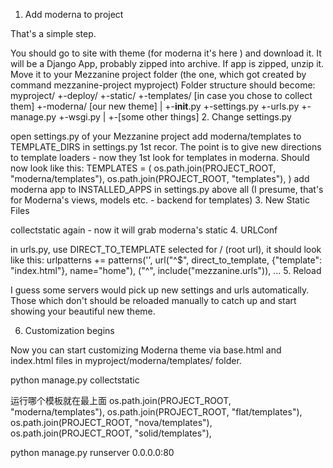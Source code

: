 1. Add moderna to project

That's a simple step.

You should go to site with theme (for moderna it's here ) and download it. It will be a Django App, probably zipped into archive.
If app is zipped, unzip it.
Move it to your Mezzanine project folder (the one, which got created by command mezzanine-project myproject)
Folder structure should become:
myproject/
+-deploy/
+-static/
+-templates/    [in case you chose to collect them]
+-moderna/      [our new theme]
|
+-__init__.py
+-settings.py
+-urls.py
+-manage.py
+-wsgi.py
|
+-[some other things]
2. Change settings.py

open settings.py of your Mezzanine project
add moderna/templates to TEMPLATE_DIRS in settings.py 1st recor. The point is to give new directions to template loaders - now they 1st look for templates in moderna. Should now look like this:
TEMPLATES = (
    os.path.join(PROJECT_ROOT, "moderna/templates"),
    os.path.join(PROJECT_ROOT, "templates"),
)
add moderna app to INSTALLED_APPS in settings.py above all (I presume, that's for Moderna's views, models etc. - backend for templates)
3. New Static Files

collectstatic again - now it will grab moderna's static
4. URLConf

in urls.py, use DIRECT_TO_TEMPLATE selected for / (root url), it should look like this:
urlpatterns += patterns('',
    url("^$", direct_to_template, {"template": "index.html"}, name="home"),
("^", include("mezzanine.urls")),
...
5. Reload

I guess some servers would pick up new settings and urls automatically. Those which don't should be reloaded manually to catch up and start showing your beautiful new theme.

6. Customization begins

Now you can start customizing Moderna theme via base.html and index.html files in myproject/moderna/templates/ folder.

python manage.py collectstatic

运行哪个模板就在最上面
os.path.join(PROJECT_ROOT, "moderna/templates"),
os.path.join(PROJECT_ROOT, "flat/templates"),
os.path.join(PROJECT_ROOT, "nova/templates"),
os.path.join(PROJECT_ROOT, "solid/templates"),

python manage.py runserver 0.0.0.0:80
